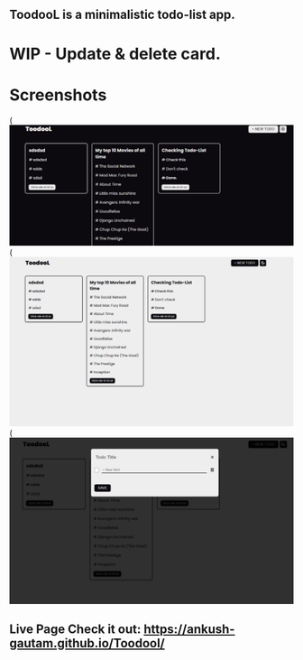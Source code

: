 ## ToodooL is a minimalistic todo-list app.

# WIP - Update & delete card.

# Screenshots

(![alt text](./src/assets/ss1.png)
(![alt text](./src/assets/ss2.png)
(![alt text](./src/assets/ss3.png)

## Live Page Check it out: https://ankush-gautam.github.io/Toodool/
